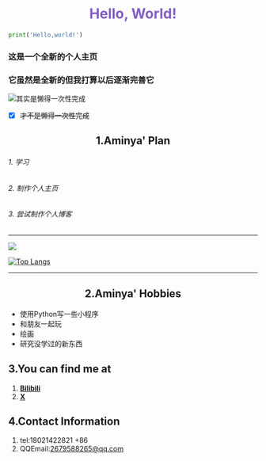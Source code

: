 <h1 align="center" class="info" style="color:#845EC2">Hello, World!</h1>

```python
print('Hello,world!')
```
<h3>这是一个全新的个人主页</h3>
<h3>它虽然是全新的但我打算以后逐渐完善它</h3>

![其实是懒得一次性完成](https://i2.hdslb.com/bfs/face/e0edeabd3db870247f770caa3d3301ef6ac8dbe7.jpg@150w_150h.jpg)
- [x] ~~才不是懒得一次性完成~~
<h2 align="center" class="info">1.Aminya' Plan</h2>

<h6>1. 学习</h6>
<h6>2. 制作个人主页</h6>
<h6>3. 尝试制作个人博客</h6>

***
<a href="https://github.com/anuraghazra/github-readme-stats">
  <img align="center" src="https://github-readme-stats.vercel.app/api?username=Aminya121&show_icons=true&title_color=FFFFFF&text_color=D65DB1&icon_color=FFC75F&bg_color=DEG,5B63B7,7661BA,905EBA,A95AB8" />
</a>

[![Top Langs](https://github-readme-stats.vercel.app/api/top-langs/?username=Aminya121&)](https://github.com/anuraghazra/github-readme-stats)

***
<h2 align="center" class="info">2.Aminya' Hobbies</h2>
    
- 使用Python写一些小程序
- 和朋友一起玩
- 绘画
- 研究没学过的新东西
## **3.You can find me at**
1. **[Bilibili](https://space.bilibili.com/1331353550)**
2. **[X](https://x.com/___Aminya___)**
## **4.Contact Information**
1. tel:18021422821 +86
2. QQEmail:2679588265@qq.com
